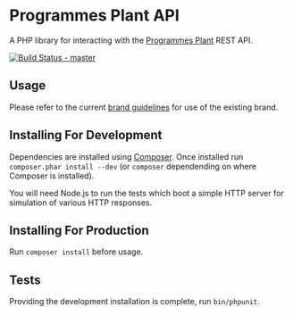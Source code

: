 # Programmes Plant API
A PHP library for interacting with the [Programmes Plant](http://github.com/unikent/programmes-plant) REST API.

[![Build Status - master](https://travis-ci.org/unikent/programmes-plant-api-php.png?branch=master)](https://travis-ci.org/unikent/programmes-plant-api-php)

## Usage
Please refer to the current [brand guidelines](https://www.kent.ac.uk/brand) for use of the existing brand.

## Installing For Development

Dependencies are installed using [Composer](http://getcomposer.org/). Once installed run `composer.phar install --dev` (or `composer` dependending on where Composer is installed).

You will need Node.js to run the tests which boot a simple HTTP server for simulation of various HTTP responses.

## Installing For Production

Run `composer install` before usage.

## Tests

Providing the development installation is complete, run `bin/phpunit`.
